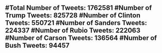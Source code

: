 #Total Number of Tweets: 1762581 
#Number of Trump Tweets: 825728
#Number of Clinton Tweets: 550721
#Number of Sanders Tweets: 224337
#Number of Rubio Tweets: 222063
#Number of Carson Tweets: 136564
#Number of Bush Tweets: 94457
---
